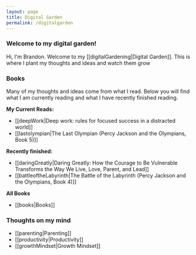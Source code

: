 ```yaml
---
layout: page
title: Digital Garden
permalink: /digitalgarden
---
```



### Welcome to my digital garden!

Hi, I'm Brandon. Welcome to my [[digitalGardening|Digital Garden]]. This is where I plant my thoughts and ideas and watch them grow

### Books
Many of my thoughts and ideas come from what I read. Below you will find what I am currently reading and what I have recently finished reading.

**My Current Reads:**
- [[deepWork|Deep work: rules for focused success in a distracted world]]
- [[lastolympian|The Last Olympian (Percy Jackson and the Olympians, Book 5)]]

**Recently finished:**
- [[daringGreatly|Daring Greatly: How the Courage to Be Vulnerable Transforms the Way We Live, Love, Parent, and Lead]]
- [[battleoftheLabyrinth|The Battle of the Labyrinth (Percy Jackson and the Olympians, Book 4)]]

**All Books**
- [[books|Books]]

### Thoughts on my mind
- [[parenting|Parenting]]
- [[productivity|Productivity]]
- [[growthMindset|Growth Mindset]]
